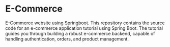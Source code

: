 # E-Commerce
E-Commerce website using Springboot. This repository contains the source code for an e-commerce application tutorial using Spring Boot. The tutorial guides you through building a robust e-commerce backend, capable of handling authentication, orders, and product management.
